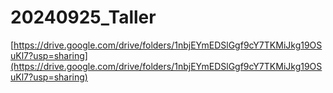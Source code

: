 # 20240925_Taller

[https://drive.google.com/drive/folders/1nbjEYmEDSlGgf9cY7TKMiJkg19OSuKl7?usp=sharing](https://drive.google.com/drive/folders/1nbjEYmEDSlGgf9cY7TKMiJkg19OSuKl7?usp=sharing)

